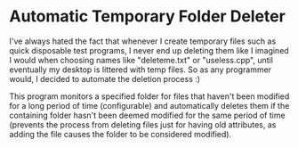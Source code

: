# Automatic Temporary Folder Deleter
I've always hated the fact that whenever I create temporary files such as quick disposable test programs, I never end up deleting them like I imagined I would when choosing names like "deleteme.txt" or "useless.cpp", until eventually my desktop is littered with temp files. So as any programmer would, I decided to automate the deletion process :)

This program monitors a specified folder for files that haven't been modified for a long period of time (configurable)
and automatically deletes them if the containing folder hasn't been deemed modified for the same period of time (prevents the process from deleting files just for having old attributes, as adding the file causes the folder to be considered modified).